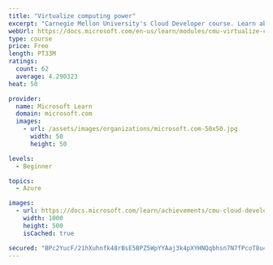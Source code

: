 ```yaml
---
title: "Virtualize computing power"
excerpt: "Carnegie Mellon University's Cloud Developer course. Learn about how computing power is virtualized using virtual CPUs. Covers different types of CPU virtualization."
webUrl: https://docs.microsoft.com/en-us/learn/modules/cmu-virtualize-computing-power/
type: course
price: Free
length: PT33M
ratings:
  count: 62
  average: 4.290323
heat: 50

provider:
  name: Microsoft Learn
  domain: microsoft.com
  images:
    - url: /assets/images/organizations/microsoft.com-50x50.jpg
      width: 50
      height: 50

levels:
  - Beginner

topics:
  - Azure

images:
  - url: https://docs.microsoft.com/learn/achievements/cmu-cloud-developer/virtualize-computing-power-social.png
    width: 1000
    height: 500
    isCached: true

secured: "BPc2YucF/21hXuhnfk48rBsE5BPZ5WpYYAaj3k4pXYHNQqbhsn7N7fPcoT8u4hnMt0xNWt9QIpFxvwwGZ4zBY2eXURjWpeLfuRArb4D0ncGpo6nowc7VvggyJoUYAvZyqUqL739mDiB8+zn+r98R5kZ184s15p1Qv/qKeqLbdJfSqLUUMOgGz27yqyPdntWU/hSSJ4xAUJ2W2I7gXt5QDYRFezJaMXHqeN8OvtwLl1rBQ2VGOWxG/v6oon2Oy4ZDisNtft6ujPH/CnBm66us21OoBE2ZhBeWUTRR0NsqrlwOKueIxPrVVr6FW2QNQ73jTLGdM9NK569f/8ZW3EfgkIF4L7adgERoetm3VbsH5lh24DxcwLSgbMV4vntUIGlXWkl3wbHlf/Kvcx7tGBg7Ki3Q7lH1LiK1eU1DIwkUf2Y=;TLDd+tsXtZYVUzP/t7G/4w=="
---
```


